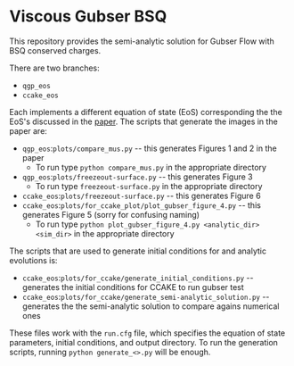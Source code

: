 # Viscous Gubser BSQ

This repository provides the semi-analytic solution for Gubser Flow with BSQ conserved charges.

There are two branches:
  - `qgp_eos`
  - `ccake_eos`

Each implements a different equation of state (EoS) corresponding the the EoS's discussed in the [paper]().
The scripts that generate the images in the paper are:
  - `qgp_eos`:`plots/compare_mus.py` -- this generates Figures 1 and 2 in the paper
    - To run type `python compare_mus.py` in the appropriate directory  
  - `qgp_eos`:`plots/freezeout-surface.py` -- this generates Figure 3
    - To run type `freezeout-surface.py` in the appropriate directory  
  - `ccake_eos`:`plots/freezeout-surface.py` -- this generates Figure 6
  - `ccake_eos`:`plots/for_ccake_plot/plot_gubser_figure_4.py` -- this generates Figure 5 (sorry for confusing naming)
    - To run type `python plot_gubser_figure_4.py <analytic_dir> <sim_dir>` in the appropriate directory  

The scripts that are used to generate initial conditions for and analytic evolutions is:
  - `ccake_eos`:`plots/for_ccake/generate_initial_conditions.py` -- generates the initial conditions for CCAKE to run gubser test
  - `ccake_eos`:`plots/for_ccake/generate_semi-analytic_solution.py` -- generates the the semi-analytic solution to compare agains numerical ones

These files work with the `run.cfg` file, which specifies the equation of state parameters, initial conditions, and output directory.
To run the generation scripts, running `python generate_<>.py` will be enough.
    
